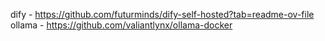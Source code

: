 dify - https://github.com/futurminds/dify-self-hosted?tab=readme-ov-file
ollama - https://github.com/valiantlynx/ollama-docker